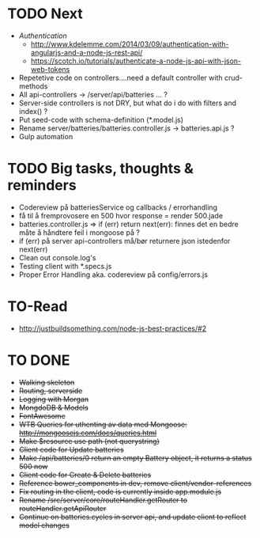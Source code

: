 # TODO Next
- *Authentication*
	- http://www.kdelemme.com/2014/03/09/authentication-with-angularjs-and-a-node-js-rest-api/
	- https://scotch.io/tutorials/authenticate-a-node-js-api-with-json-web-tokens
- Repetetive code on controllers....need a default controller with crud-methods
- All api-controllers -> /server/api/batteries ... ?
- Server-side controllers is not DRY, but what do i do with filters and index() ?
- Put seed-code with schema-definition (*.model.js)
- Rename server/batteries/batteries.controller.js -> batteries.api.js ?
- Gulp automation

# TODO Big tasks, thoughts & reminders
- Codereview på batteriesService og callbacks / errorhandling
- få til å fremprovosere en 500 hvor response = render 500.jade 
- batteries.controller.js => if (err) return next(err): finnes det en bedre måte å håndtere feil i mongoose på ?
- if (err) på server api-controllers må/bør returnere json istedenfor next(err)
- Clean out console.log's
- Testing client with *.specs.js
- Proper Error Handling aka. codereview på config/errors.js

# TO-Read
- http://justbuildsomething.com/node-js-best-practices/#2

# TO DONE
- ~~Walking skeleton~~
- ~~Routing, serverside~~
- ~~Logging with Morgan~~
- ~~MongdoDB & Models~~
- ~~FontAwesome~~
- ~~WTB Queries for uthenting av data med Mongoose: http://mongoosejs.com/docs/queries.html~~
- ~~Make $resource use path (not querystring)~~
- ~~Client code for Update batteries~~
- ~~Make /api/batteries/0 return an empty Battery object, it returns a status 500 now~~
- ~~Client code for Create & Delete batteries~~
- ~~Reference bower_components in dev, remove client/vendor-references~~
- ~~Fix routing in the client, code is currently inside app.module.js~~
- ~~Rename /src/server/core/routeHandler.getRouter to routeHandler.getApiRouter~~
- ~~Continue on batteries.cycles in server api, and update client to reflect model changes~~

